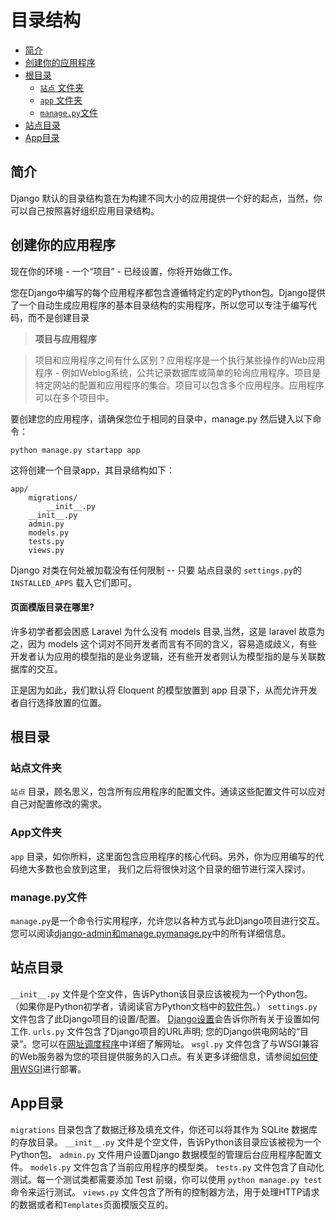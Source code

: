 # 目录结构

- [简介](#introduction)
- [创建你的应用程序](#create-your-app)
- [根目录](#the-root-directory)
    - [`站点` 文件夹](#the-root-site-directory)
    - [`app` 文件夹](#the-root-app-directory)
    - [`manage.py`文件](#the-manage-file)
- [站点目录](#the-site-directory)
- [App目录](#the-app-directory)

<a name="introduction"></a>
## 简介

Django 默认的目录结构意在为构建不同大小的应用提供一个好的起点，当然，你可以自己按照喜好组织应用目录结构。

<a name="create-your-app"></a>
## 创建你的应用程序

现在你的环境 - 一个“项目” - 已经设置，你将开始做工作。

您在Django中编写的每个应用程序都包含遵循特定约定的Python包。Django提供了一个自动生成应用程序的基本目录结构的实用程序，所以您可以专注于编写代码，而不是创建目录

> **项目与应用程序**

> 项目和应用程序之间有什么区别？应用程序是一个执行某些操作的Web应用程序 - 例如Weblog系统，公共记录数据库或简单的轮询应用程序。项目是特定网站的配置和应用程序的集合。项目可以包含多个应用程序。应用程序可以在多个项目中。

要创建您的应用程序，请确保您位于相同的目录中，manage.py 然后键入以下命令：

    python manage.py startapp app

这将创建一个目录app，其目录结构如下：

    app/ 
        migrations/
            __init__.py
        __init__.py 
        admin.py 
        models.py 
        tests.py
        views.py

Django 对类在何处被加载没有任何限制 -- 只要 站点目录的 `settings.py`的 `INSTALLED_APPS` 载入它们即可。

#### 页面模版目录在哪里?

许多初学者都会困惑 Laravel 为什么没有 models 目录,当然，这是 laravel 故意为之，因为 models 这个词对不同开发者而言有不同的含义，容易造成歧义，有些开发者认为应用的模型指的是业务逻辑，还有些开发者则认为模型指的是与关联数据库的交互。

正是因为如此，我们默认将 Eloquent 的模型放置到 app 目录下，从而允许开发者自行选择放置的位置。

<a name="the-root-directory"></a>
## 根目录

<a name="the-root-site-directory"></a>
### 站点文件夹

`站点` 目录，顾名思义，包含所有应用程序的配置文件。通读这些配置文件可以应对自己对配置修改的需求。

<a name="the-root-app-directory"></a>
### App文件夹

`app` 目录，如你所料，这里面包含应用程序的核心代码。另外，你为应用编写的代码绝大多数也会放到这里， 我们之后将很快对这个目录的细节进行深入探讨。

<a name="the-manage-file"></a>
### manage.py文件

`manage.py`是一个命令行实用程序，允许您以各种方式与此Django项目进行交互。您可以阅读[django-admin和manage.pymanage.py](https://docs.djangoproject.com/en/1.10/ref/django-admin/)中的所有详细信息。

<a name="the-site-directory"></a>
## 站点目录

`__init__.py` 文件是个空文件，告诉Python该目录应该被视为一个Python包。（如果你是Python初学者，请阅读官方Python文档中的[软件包](https://docs.python.org/tutorial/modules.html#packages)。）
`settings.py` 文件包含了此Django项目的设置/配置。 [Django设置](https://docs.djangoproject.com/en/1.8/topics/settings/)会告诉你所有关于设置如何工作.
`urls.py` 文件包含了Django项目的URL声明; 您的Django供电网站的“目录”。您可以在[网址调度程序](https://docs.djangoproject.com/en/1.8/topics/http/urls/)中详细了解网址。
`wsgl.py` 文件包含了与WSGI兼容的Web服务器为您的项目提供服务的入口点。有关更多详细信息，请参阅[如何使用WSGI](https://docs.djangoproject.com/en/1.8/howto/deployment/wsgi/)进行部署。

<a name="the-app-directory"></a>
## App目录

`migrations` 目录包含了数据迁移及填充文件，你还可以将其作为 SQLite 数据库的存放目录。
`__init__.py` 文件是个空文件，告诉Python该目录应该被视为一个Python包。
`admin.py` 文件用户设置Django 数据模型的管理后台应用程序配置文件。
`models.py` 文件包含了当前应用程序的模型类。
`tests.py` 文件包含了自动化测试。每一个测试类都需要添加 Test 前缀，你可以使用 `python manage.py test` 命令来运行测试。
`views.py` 文件包含了所有的控制器方法，用于处理HTTP请求的数据或者和`Templates`页面模版交互的。




